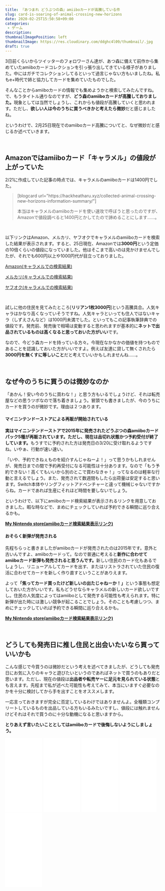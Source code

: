 ```yaml
---
title: 『あつまれ どうぶつの森』amiiboカードが高騰している件
slug: card-is-soaring-of-animal-crossing-new-horizons
date: 2020-02-25T15:50:58+09:00
categories: 
 - ゲーム
description: 
thumbnailImagePosition: left
thumbnailImage: https://res.cloudinary.com/ddghc4l09/thumbnail/.jpg
draft: true
---
```


<!--more-->

3日前くらいからツイッターのフォロワーさん達が、あつ森に備えて前作から集めていたamiiboカードコレクションを引っ張り出してきている様子がありました。中にはガチでコレクションしてるといって過言じゃない方もいましたね。私もe+時代で姉と協力してカードを集めていたものでした。

そんなことからamiiboカードの情報でも集めようかと検索してみたんですね。で、もうタイトル通りなのですが、<strong>どう森のamiiboカードが高騰しておりました。</strong>現象としては当然でしょうし、これからも値段が高騰していくと思われます。ただし、<strong>欲しい人は今のうちに買うべきかと考えたら微妙</strong>だと感じましたね。

というわけで、2月25日現在でのamiiboカード高騰についてと、なぜ微妙だと感じるか述べていきます。

&nbsp;

<h2>Amazonではamiiboカード「キャラメル」の値段が上がっていた</h2>

2/21に作成していた記事の時点では、キャラメルのamiiboカードは1400円でした。

<blockquote>
  [blogcard url="https://hackheatharu.xyz/collected-animal-crossing-new-horizons-information-summary/"]
  
  本当はキャラメルのamiiboカードを使い速攻で呼ぼうと思ったのですが、Amazonで値段調べると1400円とかしてたので諦めることにします……。
</blockquote>

&nbsp;

以下リンクはAmazon、メルカリ、ヤフオクでキャラメルのamiiboカードを検索した結果が表示されます。すると、25日現在、Amazonでは<strong>3000円</strong>という定価の10倍くらいの値段になっていました。他はそこまで高いのは見かけませんでしたが、それでも600円以上や1000円代が目立っておりました。

<a href="https://www.amazon.co.jp/s?k=amiibo+%E3%82%AD%E3%83%A3%E3%83%A9%E3%83%A1%E3%83%AB&amp;__mk_ja_JP=%E3%82%AB%E3%82%BF%E3%82%AB%E3%83%8A&amp;ref=nb_sb_noss">Amazon(キャラメルでの検索結果)</a>

<a href="https://www.mercari.com/jp/search/?sort_order=&amp;keyword=%E3%81%A9%E3%81%86%E3%81%B6%E3%81%A4%E3%81%AE%E6%A3%AE%E3%80%80amiibo+%E3%82%AD%E3%83%A3%E3%83%A9%E3%83%A1%E3%83%AB&amp;category_root=&amp;brand_name=&amp;brand_id=&amp;size_group=&amp;price_min=&amp;price_max=">メルカリ(キャラメルでの検索結果)</a>

<a href="https://auctions.yahoo.co.jp/closedsearch/closedsearch?auccat=&amp;tab_ex=commerce&amp;ei=utf-8&amp;aq=-1&amp;oq=&amp;sc_i=&amp;exflg=&amp;p=amiibo%E3%82%AB%E3%83%BC%E3%83%89+%E3%82%AD%E3%83%A3%E3%83%A9%E3%83%A1%E3%83%AB&amp;x=0&amp;y=0">ヤフオク(キャラメルでの検索結果)</a>

&nbsp;

試しに他の住民を見てみたところ[<strong>リリアン1枚3000円</strong>]という高騰具合。人気キャラはかなり高くなっていそうですね。人気キャラといっても住人ではないキャラ（しずえさんなど）は1000円未満でした。といってもこの記事執筆辞典での値段です。発売前、発売後で相場は変動すると思われますが基本的に<strong>ネットで出品されているものは高くなると思っておいた方がいい</strong>です。

なので、今どう森カードを持っている方々。今現在なかなかの価値を持つものであることを認識しておいた方がいいですよ。例えば友達に貸して無くされたら<strong>3000円を無くすに等しいこと</strong>だと考えていいかもしれませんね……。

&nbsp;

<h2>なぜ今のうちに買うのは微妙なのか</h2>

「あかん！安い今のうちに買わな！」と思う方もいるでしょうけど、それは転売屋などの思うツボなので落ち着きましょう。冒頭でも書きましたが、今のうちにカードを買うのが微妙です。理由は２つあります。

<h4>マイニンテンドーストアによる再販が開始されている</h4>

<strong>実はマイニンテンドーストアで2015年に発売されたどうぶつの森amiiboカードパック5種が再販されています。ただし、現在は品切れ状態かつ予約受付が終了しています。</strong>もうすでに予約された方は発売日の3/20に受け取れるようですね。いやぁ、行動が速い速い。

「いや、予約できねぇものを紹介すんじゃねーよ！」って思うかもしれませんが、発売日までの間で予約再受付になる可能性は十分あります。なので「もう予約できない！高くてもいいから別のとこで買わなきゃ！」ってなるのは軽率な行動と言えるでしょう。また、発売されて数週間もしたら出荷量は安定すると思います。Switch本体やリングフィットアドベンチャーと違って機械じゃないですからね。カードであれば生産にそれほど時間を要しないでしょう。

というわけで、以下にamiiboカード検索結果が表示されるリンクを用意しておきました。暇な時などで、まめにチェックしていれば予約できる瞬間に巡り合えるかも。

<a href="https://store.nintendo.co.jp/search.html?q=amiibo%E3%82%AB%E3%83%BC%E3%83%89&amp;category=&amp;price=&amp;genre=&amp;other%5B%5D=coming_soon&amp;page=1"><strong>My Nintendo store(amiiboカード検索結果表示リンク)</strong></a>

<h4>おそらく新弾が発売される</h4>

先程ちらっと書きましたがamiiboカードが発売されたのは2015年です。意外と古いんですよ、amiiboカードって。なので普通に考えると<strong>新作に合わせてamiiboカード新弾も発売されると思うんです。</strong>新しい住民のカード化もあるでしょうし、リニューアルしてカードを出す、またはリストラされていた住民の復活に合わせてカードを新しく作り直すということがありえます。

よって<strong>「焦ってカード買ったけど新しいの出たじゃねーか！」</strong>という事態も想定しておいた方がいいです。私もどうせならキャラメルの新しいカード欲しいですし。住民の人気度によってはamiiboとして発売する可能性も考えられます。特に新弾が出た時には激しい競争が起こることでしょう。そのことも考慮しつつ、まめにチェックしていれば予約できる瞬間に巡り合えるかも。

<a href="https://store.nintendo.co.jp/search.html?q=amiibo%E3%82%AB%E3%83%BC%E3%83%89&amp;category=&amp;price=&amp;genre=&amp;other%5B%5D=coming_soon&amp;page=1"><strong>My Nintendo store(amiiboカード検索結果表示リンク)</strong></a>

&nbsp;

<h2>どうしても発売日に推し住民と出会いたいなら買っていいかも</h2>

こんな感じで今買うのは微妙だという考えを述べてきましたが、どうしても発売日にお気に入りのキャラと遊びたいというのであればネットで買うのもありだと思います。ただし、現在の値段は<strong>出品者や転売ヤーに足元を見られている状態</strong>とも言えます。先程まで私が述べた可能性も考えてみて、本当にいますぐ必要なのかを十分に検討してから手を出すことをオススメします。

一応言っておきますが完全に否定しているわけではありませんよ。全種類コンプリートしているものを出品している方もいるみたいですし、値段には触れませんけどそれはそれで買うのに十分な動機になると思いますから。

<strong>とりあえず言いたいこととしてはamiiboカードで後悔しないようにしましょう。</strong>

<iframe style="width:120px;height:240px;" marginwidth="0" marginheight="0" scrolling="no" frameborder="0" src="//rcm-fe.amazon-adsystem.com/e/cm?lt1=_blank&bc1=000000&IS2=1&bg1=FFFFFF&fc1=000000&lc1=0000FF&t=25haruhiro03-22&language=ja_JP&o=9&p=8&l=as4&m=amazon&f=ifr&ref=as_ss_li_til&asins=B01N03J3PJ&linkId=4f5c37486903bfbbd37f39497abefbe4"></iframe>

<iframe style="width:120px;height:240px;" marginwidth="0" marginheight="0" scrolling="no" frameborder="0" src="//rcm-fe.amazon-adsystem.com/e/cm?lt1=_blank&bc1=000000&IS2=1&bg1=FFFFFF&fc1=000000&lc1=0000FF&t=25haruhiro03-22&language=ja_JP&o=9&p=8&l=as4&m=amazon&f=ifr&ref=as_ss_li_til&asins=B017OVQT98&linkId=c3adb5f0e4370d27e107e066e7a0b558"></iframe>

<iframe style="width:120px;height:240px;" marginwidth="0" marginheight="0" scrolling="no" frameborder="0" src="//rcm-fe.amazon-adsystem.com/e/cm?lt1=_blank&bc1=000000&IS2=1&bg1=FFFFFF&fc1=000000&lc1=0000FF&t=25haruhiro03-22&language=ja_JP&o=9&p=8&l=as4&m=amazon&f=ifr&ref=as_ss_li_til&asins=B06ZYY6SZ8&linkId=e0b8c629acf671c185a5236c41825292"></iframe>

<iframe style="width:120px;height:240px;" marginwidth="0" marginheight="0" scrolling="no" frameborder="0" src="//rcm-fe.amazon-adsystem.com/e/cm?lt1=_blank&bc1=000000&IS2=1&bg1=FFFFFF&fc1=000000&lc1=0000FF&t=25haruhiro03-22&language=ja_JP&o=9&p=8&l=as4&m=amazon&f=ifr&ref=as_ss_li_til&asins=B077WFN1WB&linkId=f5ce841fb95468a7527d139d2165fbe0"></iframe>

<iframe style="width:120px;height:240px;" marginwidth="0" marginheight="0" scrolling="no" frameborder="0" src="//rcm-fe.amazon-adsystem.com/e/cm?lt1=_blank&bc1=000000&IS2=1&bg1=FFFFFF&fc1=000000&lc1=0000FF&t=25haruhiro03-22&language=ja_JP&o=9&p=8&l=as4&m=amazon&f=ifr&ref=as_ss_li_til&asins=B075196725&linkId=dd07fa6c543570852cd67a6a91eaac7c"></iframe>
